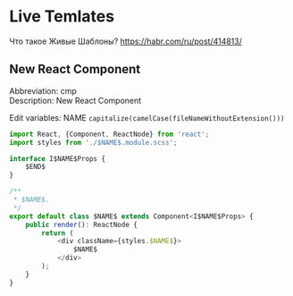 Live Temlates
=============

Что такое Живые Шаблоны? https://habr.com/ru/post/414813/

New React Component
-------------------

Abbreviation: cmp  
Description: New React Component  

Edit variables:
NAME `capitalize(camelCase(fileNameWithoutExtension()))`

```typescript
import React, {Component, ReactNode} from 'react';
import styles from './$NAME$.module.scss';

interface I$NAME$Props {
	$END$
}

/**
 * $NAME$.
 */
export default class $NAME$ extends Component<I$NAME$Props> {
	public render(): ReactNode {
		return (
			<div className={styles.$NAME$}>
				$NAME$
			</div>
		);
	}
}
```
